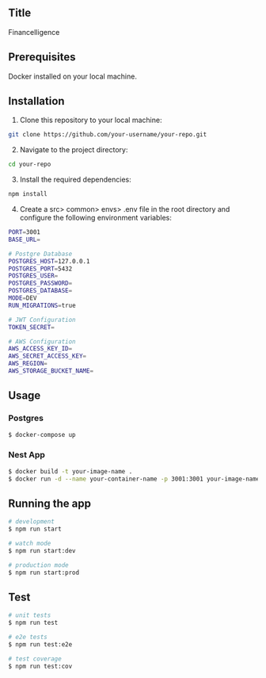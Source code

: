 
## Title

Financelligence

## Prerequisites

Docker installed on your local machine.

## Installation

1. Clone this repository to your local machine:

```bash
git clone https://github.com/your-username/your-repo.git
```

2. Navigate to the project directory:

```bash
cd your-repo
```

3. Install the required dependencies:

```bash
npm install
```

4. Create a src> common> envs> .env file in the root directory and configure the following environment variables:

```bash
PORT=3001
BASE_URL=

# Postgre Database
POSTGRES_HOST=127.0.0.1
POSTGRES_PORT=5432
POSTGRES_USER=
POSTGRES_PASSWORD=
POSTGRES_DATABASE=
MODE=DEV
RUN_MIGRATIONS=true

# JWT Configuration
TOKEN_SECRET=

# AWS Configuration
AWS_ACCESS_KEY_ID=
AWS_SECRET_ACCESS_KEY=
AWS_REGION=
AWS_STORAGE_BUCKET_NAME=

```

## Usage

### Postgres
```bash
$ docker-compose up
```

### Nest App
```bash
$ docker build -t your-image-name .
$ docker run -d --name your-container-name -p 3001:3001 your-image-name
```

## Running the app

```bash
# development
$ npm run start

# watch mode
$ npm run start:dev

# production mode
$ npm run start:prod
```

## Test

```bash
# unit tests
$ npm run test

# e2e tests
$ npm run test:e2e

# test coverage
$ npm run test:cov
```
